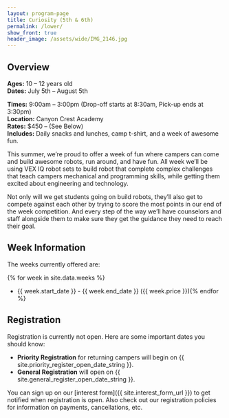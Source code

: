 ```yaml
---
layout: program-page
title: Curiosity (5th & 6th)
permalink: /lower/
show_front: true
header_image: /assets/wide/IMG_2146.jpg
---
```


## Overview
**Ages:** 10 – 12 years old  
**Dates:** July 5th – August 5th  

**Times:** 9:00am – 3:00pm (Drop-off starts at 8:30am, Pick-up ends at 3:30pm)  
**Location:** Canyon Crest Academy  
**Rates:** $450 – (See Below)  
**Includes:** Daily snacks and lunches, camp t-shirt, and a week of awesome fun.  

This summer, we’re proud to offer a week of fun where campers can come and build awesome robots, run around, and have fun. All week we’ll be using VEX IQ robot sets to build robot that complete complex challenges that teach campers mechanical and programming skills, while getting them excited about engineering and technology.

Not only will we get students going on build robots, they’ll also get to compete against each other by trying to score the most points in our end of the week competition. And every step of the way we’ll have counselors and staff alongside them to make sure they get the guidance they need to reach their goal.

## Week Information
The weeks currently offered are:

{% for week in site.data.weeks %}
- {{ week.start_date }} - {{ week.end_date }} ({{ week.price }}){% endfor %}

## Registration
Registration is currently not open. Here are some important dates you should know:

- **Priority Registration** for returning campers will begin on {{ site.priority_register_open_date_string }}.
- **General Registration** will open on {{ site.general_register_open_date_string }}.

You can sign up on our [interest form]({{ site.interest_form_url }}) to get notified when registration is open. Also check out our registration policies for information on payments, cancellations, etc.
